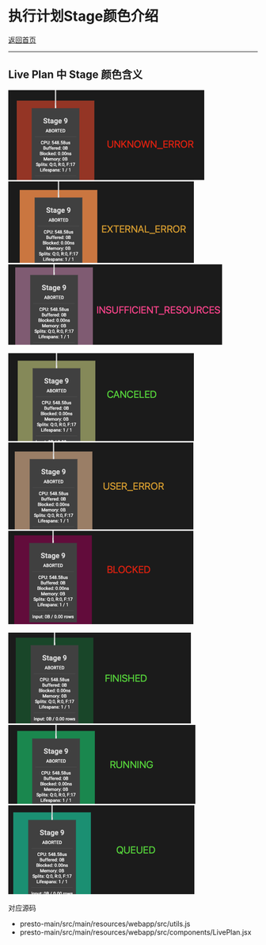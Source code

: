 # 执行计划Stage颜色介绍

[返回首页](../README.md)

---

## Live Plan 中 Stage 颜色含义

![](vx_images/114214185463339.png) ![](vx_images/521364207707988.png) ![](vx_images/107021056234868.png)

![](vx_images/497221277511829.png) ![](vx_images/162124739907155.png) ![](vx_images/417203007575711.png)

![](vx_images/6184102006630.png) ![](vx_images/204803381711407.png) ![](vx_images/412992369101981.png)

对应源码

- presto-main/src/main/resources/webapp/src/utils.js
- presto-main/src/main/resources/webapp/src/components/LivePlan.jsx

